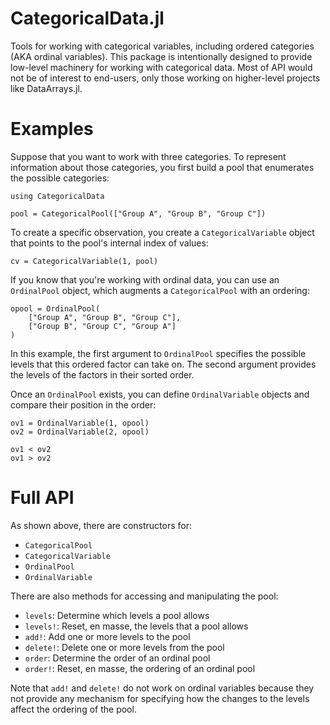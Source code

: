 CategoricalData.jl
==================

Tools for working with categorical variables, including ordered categories
(AKA ordinal variables). This package is intentionally designed to provide
low-level machinery for working with categorical data. Most of API would not
be of interest to end-users, only those working on higher-level projects like
DataArrays.jl.

# Examples

Suppose that you want to work with three categories. To represent information
about those categories, you first build a pool that enumerates the possible
categories:

```
using CategoricalData

pool = CategoricalPool(["Group A", "Group B", "Group C"])
```

To create a specific observation, you create a `CategoricalVariable` object
that points to the pool's internal index of values:

```
cv = CategoricalVariable(1, pool)
```

If you know that you're working with ordinal data, you can use an `OrdinalPool`
object, which augments a `CategoricalPool` with an ordering:

```
opool = OrdinalPool(
    ["Group A", "Group B", "Group C"],
    ["Group B", "Group C", "Group A"]
)
```

In this example, the first argument to `OrdinalPool` specifies the possible
levels that this ordered factor can take on. The second argument provides
the levels of the factors in their sorted order.

Once an `OrdinalPool` exists, you can define `OrdinalVariable` objects and
compare their position in the order:

```
ov1 = OrdinalVariable(1, opool)
ov2 = OrdinalVariable(2, opool)

ov1 < ov2
ov1 > ov2
```

# Full API

As shown above, there are constructors for:

* `CategoricalPool`
* `CategoricalVariable`
* `OrdinalPool`
* `OrdinalVariable`

There are also methods for accessing and manipulating the pool:

* `levels`: Determine which levels a pool allows
* `levels!`: Reset, en masse, the levels that a pool allows
* `add!`: Add one or more levels to the pool
* `delete!`: Delete one or more levels from the pool
* `order`: Determine the order of an ordinal pool
* `order!`: Reset, en masse, the ordering of an ordinal pool

Note that `add!` and `delete!` do not work on ordinal variables because they
not provide any mechanism for specifying how the changes to the levels affect
the ordering of the pool.
